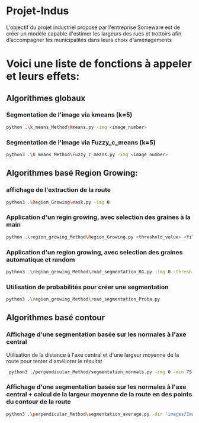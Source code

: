 # Projet-Indus
L'objectif du projet industriel proposé par l'entreprise Someware est de créer un modèle capable d'estimer les largeurs des rues et trottoirs afin d’accompagner les municipalités dans leurs choix d'aménagements


# Voici une liste de fonctions à appeler et leurs effets:
## Algorithmes globaux
### Segmentation de l'image via kmeans (k=5)
```bash
python .\k_means_Method\Kmeans.py -img <image_number>
```
### Segmentation de l'image via Fuzzy_c_means (k=5)
```bash
python3 .\k_means_Method\Fuzzy_c_means.py -img <image_number>
```

## Algorithmes basé Region Growing:
### affichage de l'extraction de la route
```bash
python3 .\Region_Growing\mask.py -img 0
```
### Application d'un regin growing, avec selection des graines à la main
```bash
python .\region_growing_Method\Region_Growing.py <threshold_value> <filter_size>
```
### Application d'un region growing, avec selection des graines automatique et random 
```bash
python3 .\region_growing_Method\road_segmentation_RG.py -img 0 -thresh 15
```
### Utilisation de probabilités pour créer une segmentation
```bash
python3 .\region_growing_Method\road_segmentation_Proba.py
```

## Algorithmes basé contour
### Affichage d'une segmentation basée sur les normales à l'axe central
Utilisation de la distance à l'axe central et d'une largeur moyenne de la route pour tenter d'améliorer le résultat
```bash
 python3 ./perpendicular_Method/segmentation_normals.py -img 0 -min 75 -max 125
 ```

### Affichage d'une segmentation basée sur les normales à l'axe central + calcul de la largeur moyenne de la route en des points du contour de la route 
```bash
python3 .\perpendicular_Method\segmentation_average.py -dir 'images/ImagesRennes' -min 75 -max 125 -display 1
```
